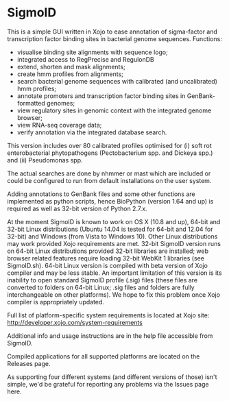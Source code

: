 SigmoID
=======

This is a simple GUI written in Xojo to ease annotation of sigma-factor and transcription factor binding sites in bacterial genome sequences.
Functions:
- visualise binding site alignments with sequence logo;
- integrated access to RegPrecise and RegulonDB
- extend, shorten and mask alignments;
- create hmm profiles from alignments;
- search bacterial genome sequences with calibrated (and uncalibrated) hmm profiles;
- annotate promoters and transcription factor binding sites in GenBank-formatted genomes;
- view regulatory sites in genomic context with the integrated genome browser;
- view RNA-seq coverage data;
- verify annotation via the integrated database search.

This version includes over 80 calibrated profiles optimised for (i) soft rot enterobacterial phytopathogens (Pectobacterium spp. and Dickeya spp.) and (ii) Pseudomonas spp.

The actual searches are done by nhmmer or mast which are included or could be configured to run from default installations on the user system.

Adding annotations to GenBank files and some other functions are implemented as python scripts, hence BioPython (version 1.64 and up) is required as well as 32-bit version of Python 2.7.x.

At the moment SigmoID is known to work on OS X (10.8 and up), 64-bit and 32-bit Linux distributions (Ubuntu 14.04 is tested for 64-bit and 12.04 for 32-bit) and Windows (from Vista to Windows 10). Other Linux distributions may work provided Xojo requirements are met. 32-bit SigmoID version runs on 64-bit Linux distributions provided 32-bit libraries are installed; web browser related features require loading 32-bit WebKit 1 libraries (see SigmoID.sh). 64-bit Linux version is compiled with beta version of Xojo compiler and may be less stable. An important limitation of this version is its inability to open standard SigmoID profile (.sig) files (these files are converted to folders on 64-bit Linux; .sig files and folders are fully interchangeable on other platforms). We hope to fix this problem once Xojo compiler is appropriately updated.      

Full list of platform-specific system requirements is located at Xojo site: http://developer.xojo.com/system-requirements 

Additional info and usage instructions are in the help file accessible from SigmoID.

Compiled applications for all supported platforms are located on the Releases page.

As supporting four different systems (and different versions of those) isn't simple, we'd be grateful for reporting any problems via the Issues page here.
